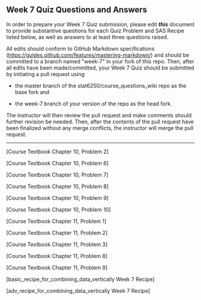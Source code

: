 ## Week 7 Quiz Questions and Answers

In order to prepare your Week 7 Quiz submission, please edit ***this*** document to provide substantive questions for each Quiz Problem and SAS Recipe listed below, as well as answers to at least three questions raised.

All edits should conform to GitHub Markdown specifications (https://guides.github.com/features/mastering-markdown/) and should be committed to a branch named "week-7" in your fork of this repo. Then, after all edits have been made/committed, your Week 7 Quiz should be submitted by initiating a pull request using

- the master branch of the stat6250/course_questions_wiki repo as the base fork and

- the week-7 branch of your version of the repo as the head fork.

The instructor will then review the pull request and make comments should further revision be needed. Then, after the contents of the pull request have been finalized without any merge conflicts, the instructor will merge the pull request.

********************************************************************************



[Course Textbook Chapter 10, Problem 2]



[Course Textbook Chapter 10, Problem 6]



[Course Textbook Chapter 10, Problem 7]



[Course Textbook Chapter 10, Problem 8]



[Course Textbook Chapter 10, Problem 9]



[Course Textbook Chapter 10, Problem 10]



[Course Textbook Chapter 11, Problem 1]



[Course Textbook Chapter 11, Problem 2]



[Course Textbook Chapter 11, Problem 3]



[Course Textbook Chapter 11, Problem 8]



[Course Textbook Chapter 11, Problem 9]



[basic_recipe_for_combining_data_vertically Week 7 Recipe]



[adv_recipe_for_combining_data_vertically Week 7 Recipe]


